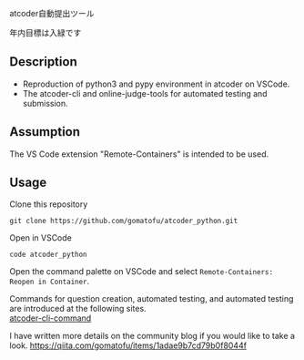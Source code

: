 atcoder自動提出ツール

年内目標は入緑です


## Description  
* Reproduction of python3 and pypy environment in atcoder on VSCode.
* The atcoder-cli and online-judge-tools for automated testing and submission.

## Assumption
The VS Code extension "Remote-Containers" is intended to be used.

## Usage
Clone this repository
 ```
 git clone https://github.com/gomatofu/atcoder_python.git
 ```
Open in VSCode
 ```
 code atcoder_python
 ```
Open the command palette on VSCode and select `Remote-Containers: Reopen in Container`.

Commands for question creation, automated testing, and automated testing are introduced at the following sites.  
[atcoder-cli-command](http://tatamo.81.la/blog/2018/12/07/atcoder-cli-tutorial/)  

I have written more details on the community blog if you would like to take a look.
https://qiita.com/gomatofu/items/1adae9b7cd79b0f8044f
